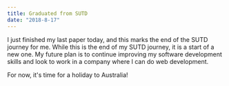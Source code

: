 ```yaml
---
title: Graduated from SUTD
date: "2018-8-17"
---
```


I just finished my last paper today, and this marks the end of the SUTD journey for me. While this is the end of my SUTD journey, it is a start of a new one. My future plan is to continue improving my software development skills and look to work in a company where I can do web development.

For now, it's time for a holiday to Australia!